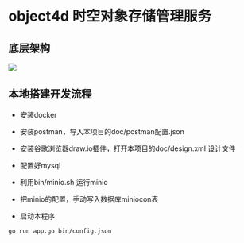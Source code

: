 # object4d 时空对象存储管理服务

## 底层架构

![](doc/design.png)

<!-- ## 读 -->

<!-- (1991/12/22 23:23:12,114.234235235,34.235123213) -->
<!-- 读时空对象的部分字节 -->
<!-- (1991/12/22 23:23:12,114.234235235,34.235123213)[123:1224235] -->
<!-- ## 写 -->
<!-- 写整个时空对象 -->
<!-- (1991/12/22 23:23:12,114.234235235,34.235123213) -->
<!-- 写时空对象的部分字节 -->
<!-- (1991/12/22 23:23:12,114.234235235,34.235123213)[123:1224235] -->

## 本地搭建开发流程

+ 安装docker
+ 安装postman，导入本项目的doc/postman配置.json
+ 安装谷歌浏览器draw.io插件，打开本项目的doc/design.xml 设计文件

+ 配置好mysql
+ 利用bin/minio.sh 运行minio
+ 把minio的配置，手动写入数据库miniocon表

+ 启动本程序
```
go run app.go bin/config.json
```